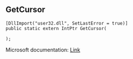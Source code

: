 ## GetCursor

```
[DllImport("user32.dll", SetLastError = true)]
public static extern IntPtr GetCursor(
   
);
```

Microsoft documentation: [Link](https://docs.microsoft.com/en-us/windows/win32/api/winuser/nf-winuser-getcursor)
